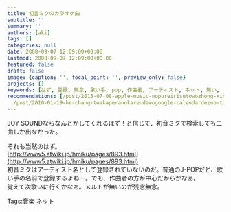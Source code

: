 ```yaml
---
title: 初音ミクのカラオケ曲
subtitle: ''
summary: ''
authors: [aki]
tags: []
categories: null
date: 2008-09-07 12:09:00+00:00
lastmod: 2008-09-07 12:09:00+00:00
featured: false
draft: false
image: {caption: '', focal_point: '', preview_only: false}
projects: []
keywords: [はず, 登録, 無念, 歌い手, pop, 作曲者, アーティスト, ネット, 無い, 名前]
recommendations: [/post/2015-07-08-apple-music-nopureirisutowozhong-xin-tositarekomendozhan-lue/,
  /post/2010-01-19-he-chang-toakaperanokarendawogoogle-calendardezuo-tutemita/, /post/2008-09-08-luck-stealer-2/]
---
```

JOY SOUNDならなんとかしてくれるはず！と信じて、初音ミクで検索しても二曲しか出なかった。  
  
それも当然のはず。  
[http://www5.atwiki.jp/hmiku/pages/893.html](http://www5.atwiki.jp/hmiku/pages/893.html)  
初音ミクはアーティスト名として登録されていないのだ。普通のJ-POPだと、歌い手の名前で登録するよねー。でも、作曲者の方が中心だからかなぁ。  
覚えて次歌いに行くかなぁ。メルトが無いのが残念無念。

Tags:[音楽](http://mrk0369.exblog.jp/tags/%E9%9F%B3%E6%A5%BD/) [ネット](http://mrk0369.exblog.jp/tags/%E3%83%8D%E3%83%83%E3%83%88/) 

